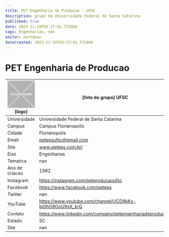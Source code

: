 ```yaml
---
title: PET Engenharia de Producao - UFSC
description: grupo da Universidade Federal de Santa Catarina
published: true
date: 2023-11-29T03:37:02.772468
tags: Engenharias, nan
editor: markdown
dateCreated: 2023-11-29T03:37:02.772468
---
```


# PET Engenharia de Producao


| ![placeholder.png](/placeholder.png) [logo] | [foto do grupo] UFSC         |
| ------------------------------------------- | ------------------------------------------------- |
| Universidade                                | Universidade Federal de Santa Catarina      |
| Campus                                      | Campus Florianopolis            |
| Cidade                                      | Florianopolis             |
| Email                                       | petepsufsc@gmail.com             |
| Site                                        | www.peteps.com.br/              |
| Eixo                                        | Engenharias              |
| Tematica                                    | nan          |
| Ano de criacao                              | 1982        |
| Instagram                                   | https://instagram.com/petproducaoufsc         |
| Facebook                                    | https://www.facebook.com/peteps          |
| Twitter                                     | nan           |
| YouTube                                     | https://www.youtube.com/channel/UCD9kKs-IpDhO9OoU9sX_krQ           |
| Contato                                     | https://www.linkedin.com/company/petengenhariadeproducao/         |
| Estado                                      |  SC            |
| Site                                        | nan |
